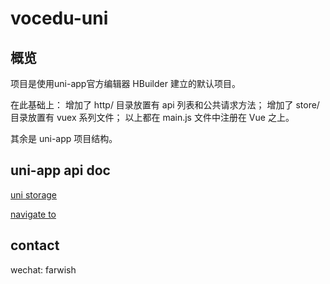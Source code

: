 # vocedu-uni

## 概览

项目是使用uni-app官方编辑器 HBuilder 建立的默认项目。

在此基础上：
增加了 http/ 目录放置有 api 列表和公共请求方法；
增加了 store/ 目录放置有 vuex 系列文件；
以上都在 main.js 文件中注册在 Vue 之上。

其余是 uni-app 项目结构。

## uni-app api doc

[uni storage](https://uniapp.dcloud.io/api/storage/storage?id=setstorage)

[navigate to](https://uniapp.dcloud.io/api/router?id=navigateto)

## contact

wechat: farwish
